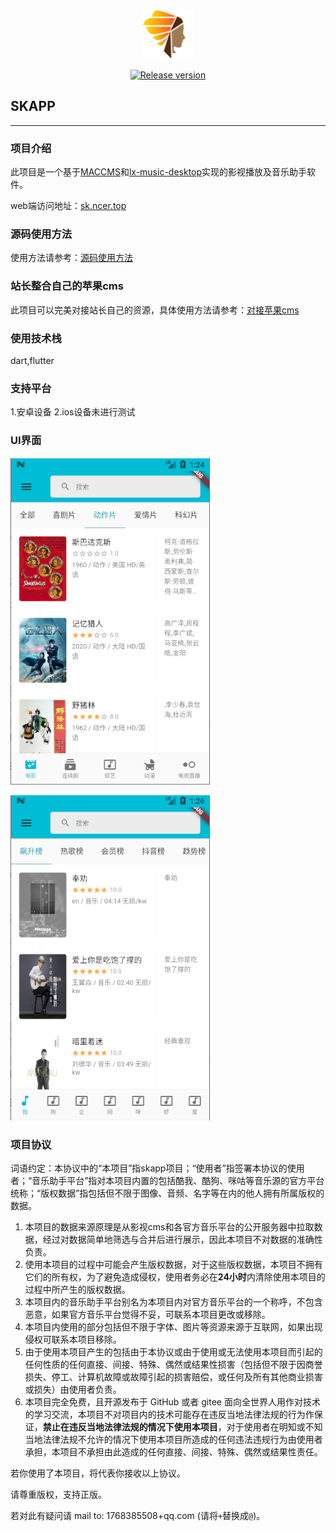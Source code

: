 <p align="center"><a href="https://github.com/Mockingbird1234/skapp"><img width="80" src="./images/icon.png" alt="sk-logo"></a></p>

<p align="center">
  <a href="https://github.com/Mockingbird1234/skapp/releases"><img src="https://img.shields.io/github/v/release/Mockingbird1234/skapp.svg" alt="Release version"></a>
</p>

## SKAPP

<hr />

### 项目介绍

此项目是一个基于[MACCMS](https://github.com/magicblack/maccms10/)和[lx-music-desktop](https://github.com/lyswhut/lx-music-desktop)实现的影视播放及音乐助手软件。

web端访问地址：[sk.ncer.top](http://sk.ncer.top)

### 源码使用方法

使用方法请参考：[源码使用方法](https://github.com/Mockingbird1234/skapp/blob/master/INSTALL.md)

### 站长整合自己的苹果cms

此项目可以完美对接站长自己的资源，具体使用方法请参考：[对接苹果cms](https://github.com/Mockingbird1234/skapp/blob/master/MACCMS.md)

### 使用技术栈

dart,flutter

### 支持平台

1.安卓设备
2.ios设备未进行测试

### UI界面

![movie](./images/movie.png)

![music](./images/music.png)

### 项目协议

词语约定：本协议中的“本项目”指skapp项目；“使用者”指签署本协议的使用者；“音乐助手平台”指对本项目内置的包括酷我、酷狗、咪咕等音乐源的官方平台统称；“版权数据”指包括但不限于图像、音频、名字等在内的他人拥有所属版权的数据。

1. 本项目的数据来源原理是从影视cms和各官方音乐平台的公开服务器中拉取数据，经过对数据简单地筛选与合并后进行展示，因此本项目不对数据的准确性负责。
2. 使用本项目的过程中可能会产生版权数据，对于这些版权数据，本项目不拥有它们的所有权，为了避免造成侵权，使用者务必在**24小时**内清除使用本项目的过程中所产生的版权数据。
3. 本项目内的音乐助手平台别名为本项目内对官方音乐平台的一个称呼，不包含恶意，如果官方音乐平台觉得不妥，可联系本项目更改或移除。
4. 本项目内使用的部分包括但不限于字体、图片等资源来源于互联网，如果出现侵权可联系本项目移除。
5. 由于使用本项目产生的包括由于本协议或由于使用或无法使用本项目而引起的任何性质的任何直接、间接、特殊、偶然或结果性损害（包括但不限于因商誉损失、停工、计算机故障或故障引起的损害赔偿，或任何及所有其他商业损害或损失）由使用者负责。
6. 本项目完全免费，且开源发布于 GitHub 或者 gitee 面向全世界人用作对技术的学习交流，本项目不对项目内的技术可能存在违反当地法律法规的行为作保证，**禁止在违反当地法律法规的情况下使用本项目**，对于使用者在明知或不知当地法律法规不允许的情况下使用本项目所造成的任何违法违规行为由使用者承担，本项目不承担由此造成的任何直接、间接、特殊、偶然或结果性责任。

若你使用了本项目，将代表你接收以上协议。

请尊重版权，支持正版。<br>

若对此有疑问请 mail to: 1768385508+qq.com (请将`+`替换成`@`)。
